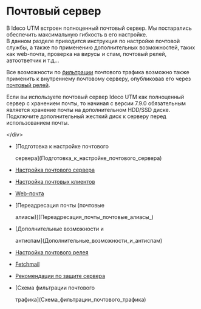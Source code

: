 # Почтовый сервер

В Ideco UTM встроен полноценный почтовый сервер. Мы постарались обеспечить максимальную гибкость в его настройке.  
В данном разделе приводится инструкция по настройке почтовой службы, а также по применению дополнительных возможностей, таких как web-почта, проверка на вирусы и спам, почтовый релей, автоответчик и т.д...

Все возможности по [фильтрации](https://github.com/ideco-team/docsUTM/tree/54be5c28981601375569bdca6ef75ead87808b16/Схема_фильтрации_почтового_трафика/README.md) почтового трафика возможно также применить к внутреннему почтовому серверу, опубликовав его через [почтовый релей](https://github.com/ideco-team/docsUTM/tree/54be5c28981601375569bdca6ef75ead87808b16/Настройка_почтового_релея_для_публикации_сервера_в_локальной_сети/README.md).

 Если вы используете почтовый сервер Ideco UTM как полноценный сервер с хранением почты, то начиная с версии 7.9.0 обязательным является хранение почты на дополнительном HDD/SSD диске. Подключите дополнительный жесткий диск к серверу перед использованием почты.

&lt;/div&gt;

* \[Подготовка к настройке почтового

  сервера\]\(Подготовка_к_настройке_почтового_сервера\)

* [Настройка почтового сервера](https://github.com/ideco-team/docsUTM/tree/54be5c28981601375569bdca6ef75ead87808b16/Настройка_почтового_сервера/README.md)
* [Настройка почтовых клиентов](https://github.com/ideco-team/docsUTM/tree/54be5c28981601375569bdca6ef75ead87808b16/Настройка_почтовых_клиентов/README.md)
* [Web-почта](https://github.com/ideco-team/docsUTM/tree/54be5c28981601375569bdca6ef75ead87808b16/Web-почта/README.md)
* \[Переадресация почты \(почтовые

  алиасы\)\]\(Переадресация_почты_почтовые_алиасы_\)

* \[Дополнительные возможности и

  антиспам\]\(Дополнительные_возможности_и\_антиспам\)

* [Настройка почтового релея](https://github.com/ideco-team/docsUTM/tree/54be5c28981601375569bdca6ef75ead87808b16/Настройка_почтового_релея/README.md)
* [Fetchmail](https://github.com/ideco-team/docsUTM/tree/54be5c28981601375569bdca6ef75ead87808b16/Fetchmail/README.md)
* [Рекомендации по защите сервера](https://github.com/ideco-team/docsUTM/tree/54be5c28981601375569bdca6ef75ead87808b16/Рекомендации_по_защите_сервера/README.md)
* \[Схема фильтрации почтового

  трафика\]\(Схема_фильтрации_почтового\_трафика\)

